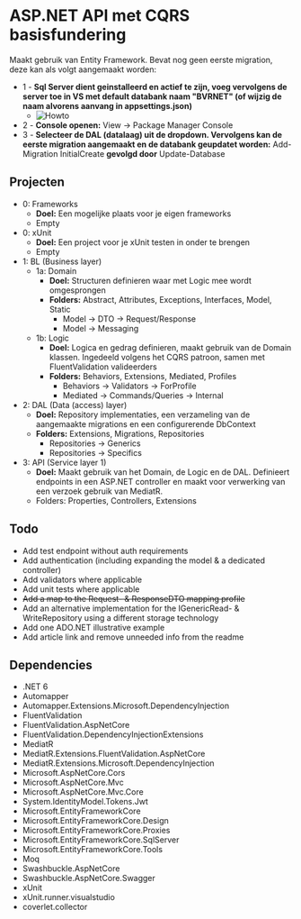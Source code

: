 # ASP.NET API met CQRS basisfundering

Maakt gebruik van Entity Framework. Bevat nog geen eerste migration, deze kan als volgt aangemaakt worden:
- 1 - **Sql Server dient geinstalleerd en actief te zijn, voeg vervolgens de server toe in VS met default databank naam "BVRNET" (of wijzig de naam alvorens aanvang in appsettings.json)**
  - ![Howto](https://i.imgur.com/XJ879eS.png)
- 2 - **Console openen:** View → Package Manager Console
- 3 - **Selecteer de DAL (datalaag) uit de dropdown. Vervolgens kan de eerste migration aangemaakt en de databank geupdatet worden:** Add-Migration InitialCreate **gevolgd door** Update-Database

## Projecten
- 0: Frameworks
  - **Doel:** Een mogelijke plaats voor je eigen frameworks
  - Empty
- 0: xUnit
  - **Doel:** Een project voor je xUnit testen in onder te brengen
  - Empty
- 1: BL (Business layer)
  - 1a: Domain
    - **Doel:** Structuren definieren waar met Logic mee wordt omgesprongen
    - **Folders:** Abstract, Attributes, Exceptions, Interfaces, Model, Static
      - Model → DTO → Request/Response
      - Model → Messaging
  - 1b: Logic 
    - **Doel:** Logica en gedrag definieren, maakt gebruik van de Domain klassen. Ingedeeld volgens het CQRS patroon, samen met FluentValidation valideerders
    - **Folders:** Behaviors, Extensions, Mediated, Profiles
      - Behaviors → Validators → ForProfile
      - Mediated → Commands/Queries → Internal  
- 2: DAL (Data (access) layer) 
  - **Doel:** Repository implementaties, een verzameling van de aangemaakte migrations en een configurerende DbContext
  - **Folders:** Extensions, Migrations, Repositories
    - Repositories → Generics
    - Repositories → Specifics 
- 3: API (Service layer 1) 
  - **Doel:** Maakt gebruik van het Domain, de Logic en de DAL. Definieert endpoints in een ASP.NET controller en maakt voor verwerking van een verzoek gebruik van MediatR.
  - Folders: Properties, Controllers, Extensions 


## Todo
- Add test endpoint without auth requirements
- Add authentication (including expanding the model & a dedicated controller)
- Add validators where applicable
- Add unit tests where applicable
- ~~Add a map to the Request- & ResponseDTO mapping profile~~
- Add an alternative implementation for the IGenericRead- & WriteRepository using a different storage technology
- Add one ADO.NET illustrative example
- Add article link and remove unneeded info from the readme

## Dependencies
- .NET 6
- Automapper
- Automapper.Extensions.Microsoft.DependencyInjection
- FluentValidation
- FluentValidation.AspNetCore
- FluentValidation.DependencyInjectionExtensions
- MediatR
- MediatR.Extensions.FluentValidation.AspNetCore
- MediatR.Extensions.Microsoft.DependencyInjection
- Microsoft.AspNetCore.Cors
- Microsoft.AspNetCore.Mvc
- Microsoft.AspNetCore.Mvc.Core
- System.IdentityModel.Tokens.Jwt
- Microsoft.EntityFrameworkCore
- Microsoft.EntityFrameworkCore.Design
- Microsoft.EntityFrameworkCore.Proxies
- Microsoft.EntityFrameworkCore.SqlServer
- Microsoft.EntityFrameworkCore.Tools
- Moq
- Swashbuckle.AspNetCore
- Swashbuckle.AspNetCore.Swagger
- xUnit
- xUnit.runner.visualstudio
- coverlet.collector

